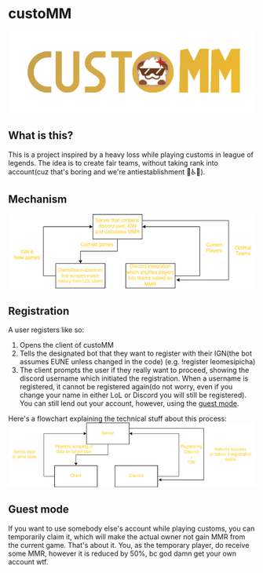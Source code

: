 # custoMM
![Logo](images/logo.png)

## What is this?
This is a project inspired by a heavy loss while playing customs in league of legends. The idea is to create fair teams, without taking rank into account(cuz that's boring and we're antiestablishment 🗿♿🥶).


## Mechanism
![Mechanism](images/Mechanism.png)

## Registration
A user registers like so:
  1. Opens the client of custoMM
  2. Tells the designated bot that they want to register with their IGN(the bot assumes EUNE unless changed in the code) (e.g. !register leomesipicha)
  3. The client prompts the user if they really want to proceed, showing the discord username which initiated the registration. When a username is registered, it cannot be registered again(do not worry, even if you change your name in either LoL or Discord you will still be registered). You can still lend out your account, however, using the [guest mode](#guest-mode).
   
Here's a flowchart explaining the technical stuff about this process:  
![Registration](images/Registration.png)

## Guest mode
If you want to use somebody else's account while playing customs, you can temporarily claim it, which will make the actual owner not gain MMR from the current game. That's about it. You, as the temporary player, do receive some MMR, however it is reduced by 50%, bc god damn get your own account wtf.



